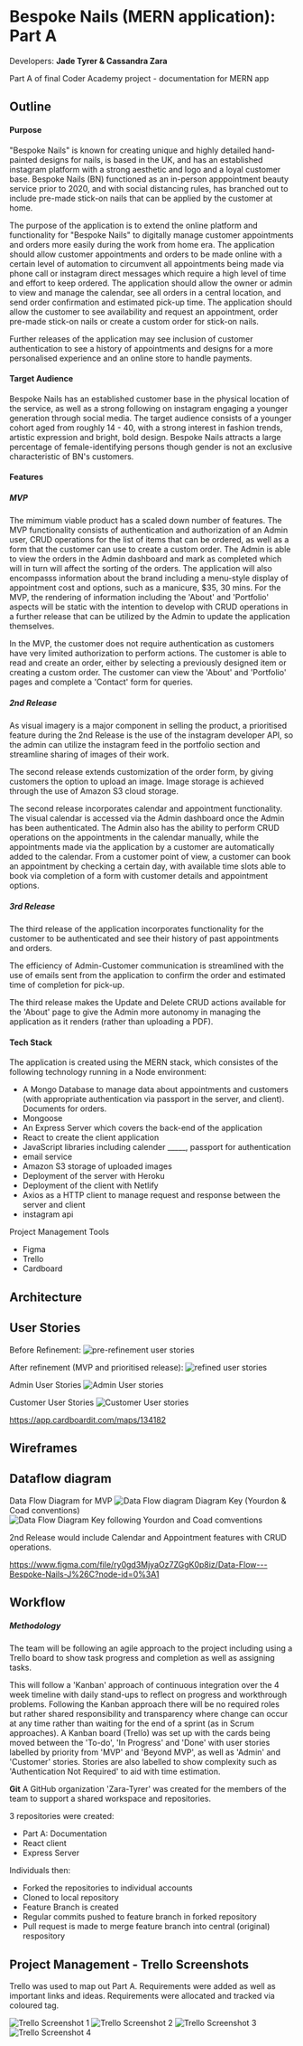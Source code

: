 # Bespoke Nails (MERN application): Part A

Developers: **Jade Tyrer & Cassandra Zara**

Part A of final Coder Academy project - documentation for MERN app

## Outline 

#### Purpose
"Bespoke Nails" is known for creating unique and highly detailed hand-painted designs for nails, is based in the UK, and has an established instagram platform with a strong aesthetic and logo and a loyal customer base. Bespoke Nails (BN) functioned as an in-person apppointment beauty service prior to 2020, and with social distancing rules, has branched out to include pre-made stick-on nails that can be applied by the customer at home.   

The purpose of the application is to extend the online platform and functionality for "Bespoke Nails" to digitally manage customer appointments and orders more easily during the work from home era. The application should allow customer appointments and orders to be made online with a certain level of automation to circumvent all appointments being made via phone call or instagram direct messages which require a high level of time and effort to keep ordered. The application should allow the owner or admin to view and manage the calendar, see all orders in a central location, and send order confirmation and estimated pick-up time. The application should allow the customer to see availability and request an appointment, order pre-made stick-on nails or create a custom order for stick-on nails. 

Further releases of the application may see inclusion of customer authentication to see a history of appointments and designs for a more personalised experience and an online store to handle payments. 

#### Target Audience
Bespoke Nails has an established customer base in the physical location of the service, as well as a strong following on instagram engaging a younger generation through social media. The target audience consists of a younger cohort aged from roughly 14 - 40, with a strong interest in fashion trends, artistic expression and bright, bold design. Bespoke Nails attracts a large percentage of female-identifying persons though gender is not an exclusive characteristic of BN's customers. 

#### Features

##### MVP
The mimimum viable product has a scaled down number of features. The MVP functionality consists of authentication and authorization of an Admin user, CRUD operations for the list of items that can be ordered, as well as a form that the customer can use to create a custom order. The Admin is able to view the orders in the Admin dashboard and mark as completed which will in turn will affect the sorting of the orders. The application will also encompasss information about the brand including a menu-style display of appointment cost and options, such as a manicure, $35, 30 mins. For the MVP, the rendering of information including the 'About' and 'Portfolio' aspects will be static with the intention to develop with CRUD operations in a further release that can be utilized by the Admin to update the application themselves. 

In the MVP, the customer does not require authentication as customers have very limited authorization to perform actions. The customer is able to read and create an order, either by selecting a previously designed item or creating a custom order. The customer can view the 'About' and 'Portfolio' pages and complete a 'Contact' form for queries. 

##### 2nd Release

As visual imagery is a major component in selling the product, a prioritised feature during the 2nd Release is the use of the instagram developer API, so the admin can utilize the instagram feed in the portfolio section and streamline sharing of images of their work.

The second release extends customization of the order form, by giving customers the option to upload an image. Image storage is achieved through the use of Amazon S3 cloud storage. 

The second release incorporates calendar and appointment functionality. The visual calendar is accessed via the Admin dashboard once the Admin has been authenticated. The Admin also has the ability to perform CRUD operations on the appointments in the calendar manually, while the appointments made via the application by a customer are automatically added to the calendar. From a customer point of view, a customer can book an appointment by checking a certain day, with available time slots able to book via completion of a form with customer details and appointment options.  

##### 3rd Release

The third release of the application incorporates functionality for the customer to be authenticated and see their history of past appointments and orders. 

The efficiency of Admin-Customer communication is streamlined with the use of emails sent from the application to confirm the order and estimated time of completion for pick-up. 

The third release makes the Update and Delete CRUD actions available for the 'About' page to give the Admin more autonomy in managing the application as it renders (rather than uploading a PDF). 


#### Tech Stack 
The application is created using the MERN stack, which consistes of the following technology running in a Node environment: 

- A Mongo Database to manage data about appointments and customers (with appropriate authentication via passport in the server, and client). Documents for orders. 
- Mongoose 
- An Express Server which covers the back-end of the application 
- React to create the client application
- JavaScript libraries 
including calender _____, passport for authentication
- email service  
- Amazon S3 storage of uploaded images
- Deployment of the server with Heroku
- Deployment of the client with Netlify
- Axios as a HTTP client to manage request and response between the server and client
- instagram api

Project Management Tools
- Figma
- Trello
- Cardboard


## Architecture

## User Stories
Before Refinement:
![pre-refinement user stories](/images/original-US.png)

After refinement (MVP and prioritised release):
![refined user stories](/images/refined-US.png)

Admin User Stories
![Admin User stories](/images/refined-admin.png)

Customer User Stories
![Customer User stories](/images/refined-customer.png)

https://app.cardboardit.com/maps/134182

## Wireframes

## Dataflow diagram

Data Flow Diagram for MVP
![Data Flow diagram](/images/Data-Flow-Diagram.png)
Diagram Key (Yourdon & Coad conventions)
![Data Flow Diagram Key following Yourdon and Coad comventions](/images/dataflow-key.png)

2nd Release would include Calendar and Appointment features with CRUD operations.

https://www.figma.com/file/ry0gd3MjyaOz7ZGgK0p8iz/Data-Flow---Bespoke-Nails-J%26C?node-id=0%3A1

## Workflow

##### Methodology

The team will be following an agile approach to the project including using a Trello board to show task progress and completion as well as assigning tasks. 

This will follow a 'Kanban' approach of continuous integration over the 4 week timeline with daily stand-ups to reflect on progress and workthrough problems. Following the Kanban approach there will be no required roles but rather shared responsibility and transparency where change can occur at any time rather than waiting for the end of a sprint (as in Scrum approaches). A Kanban board (Trello) was set up with the cards being moved between the 'To-do', 'In Progress' and 'Done' with user stories labelled by priority from 'MVP' and 'Beyond MVP', as well as 'Admin' and 'Customer' stories. Stories are also labelled to show complexity such as 'Authentication Not Required' to aid with time estimation.  

**Git**
A GitHub organization 'Zara-Tyrer' was created for the members of the team to support a shared workspace and repositories. 

3 repositories were created: 
- Part A: Documentation
- React client 
- Express Server 

Individuals then:
- Forked the repositories to individual accounts
- Cloned to local repository 
- Feature Branch is created
- Regular commits pushed to feature branch in forked repository
- Pull request is made to merge feature branch into central (original) respository

## Project Management - Trello Screenshots

Trello was used to map out Part A. Requirements were added as well as important links and ideas. Requirements were allocated and tracked via coloured tag. 

![Trello Screenshot 1](/images/Trello1.png)
![Trello Screenshot 2](/images/Trello2.png)
![Trello Screenshot 3](/images/Trello3.png)
![Trello Screenshot 4](/images/Trello4.png)